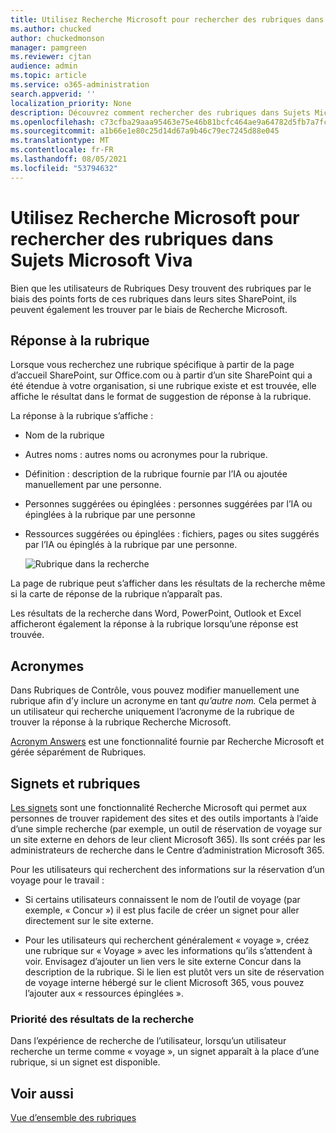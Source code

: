 ```yaml
---
title: Utilisez Recherche Microsoft pour rechercher des rubriques dans Sujets Microsoft Viva
ms.author: chucked
author: chuckedmonson
manager: pamgreen
ms.reviewer: cjtan
audience: admin
ms.topic: article
ms.service: o365-administration
search.appverid: ''
localization_priority: None
description: Découvrez comment rechercher des rubriques dans Sujets Microsoft Viva.
ms.openlocfilehash: c73cfba29aaa95463e75e46b81bcfc464ae9a64782d5fb7a7fc76dd6c9144393
ms.sourcegitcommit: a1b66e1e80c25d14d67a9b46c79ec7245d88e045
ms.translationtype: MT
ms.contentlocale: fr-FR
ms.lasthandoff: 08/05/2021
ms.locfileid: "53794632"
---
```

# <a name="use-microsoft-search-to-find-topics-in-microsoft-viva-topics"></a>Utilisez Recherche Microsoft pour rechercher des rubriques dans Sujets Microsoft Viva

Bien que les utilisateurs de Rubriques Desy trouvent des rubriques par le biais des points forts de ces rubriques dans leurs sites SharePoint, ils peuvent également les trouver par le biais de Recherche Microsoft. 

## <a name="topic-answer"></a>Réponse à la rubrique

Lorsque vous recherchez une rubrique spécifique à partir de la page d’accueil SharePoint, sur Office.com ou à partir d’un site SharePoint qui a été étendue à votre organisation, si une rubrique existe et est trouvée, elle affiche le résultat dans le format de suggestion de réponse à la rubrique.

La réponse à la rubrique s’affiche :

- Nom de la rubrique
- Autres noms : autres noms ou acronymes pour la rubrique.
- Définition : description de la rubrique fournie par l’IA ou ajoutée manuellement par une personne.
- Personnes suggérées ou épinglées : personnes suggérées par l’IA ou épinglées à la rubrique par une personne
- Ressources suggérées ou épinglées : fichiers, pages ou sites suggérés par l’IA ou épinglés à la rubrique par une personne. 

   ![Rubrique dans la recherche](../media/knowledge-management/search-topic-answer.png) 

La page de rubrique peut s’afficher dans les résultats de la recherche même si la carte de réponse de la rubrique n’apparaît pas.

Les résultats de la recherche dans Word, PowerPoint, Outlook et Excel afficheront également la réponse à la rubrique lorsqu’une réponse est trouvée.

## <a name="acronyms"></a>Acronymes

Dans Rubriques de Contrôle, vous pouvez modifier manuellement une rubrique afin d’y inclure un acronyme en tant *qu’autre nom.* Cela permet à un utilisateur qui recherche uniquement l’acronyme de la rubrique de trouver la réponse à la rubrique Recherche Microsoft.

[Acronym Answers](/microsoftsearch/manage-acronyms) est une fonctionnalité fournie par Recherche Microsoft et gérée séparément de Rubriques.

## <a name="bookmarks-and-topics"></a>Signets et rubriques

[Les signets](/microsoftsearch/manage-bookmarks) sont une fonctionnalité Recherche Microsoft qui permet aux personnes de trouver rapidement des sites et des outils importants à l’aide d’une simple recherche (par exemple, un outil de réservation de voyage sur un site externe en dehors de leur client Microsoft 365). Ils sont créés par les administrateurs de recherche dans le Centre d’administration Microsoft 365. 

Pour les utilisateurs qui recherchent des informations sur la réservation d’un voyage pour le travail :

- Si certains utilisateurs connaissent le nom de l’outil de voyage (par exemple, « Concur ») il est plus facile de créer un signet pour aller directement sur le site externe.

- Pour les utilisateurs qui recherchent généralement « voyage », créez une rubrique sur « Voyage » avec les informations qu’ils s’attendent à voir. Envisagez d’ajouter un lien vers le site externe Concur dans la description de la rubrique. Si le lien est plutôt vers un site de réservation de voyage interne hébergé sur le client Microsoft 365, vous pouvez l’ajouter aux « ressources épinglées ».
 
### <a name="search-results-priority"></a>Priorité des résultats de la recherche 

Dans l’expérience de recherche de l’utilisateur, lorsqu’un utilisateur recherche un terme comme « voyage », un signet apparaît à la place d’une rubrique, si un signet est disponible.

## <a name="see-also"></a>Voir aussi

[Vue d’ensemble des rubriques](topic-experiences-overview.md)
